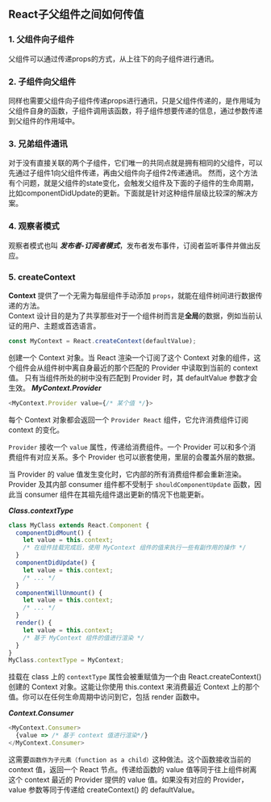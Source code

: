 ## React子父组件之间如何传值

### 1. 父组件向子组件
父组件可以通过传递props的方式，从上往下的向子组件进行通讯。

### 2. 子组件向父组件
同样也需要父组件向子组件传递props进行通讯，只是父组件传递的，是作用域为父组件自身的函数，子组件调用该函数，将子组件想要传递的信息，通过参数传递到父组件的作用域中。

### 3. 兄弟组件通讯
对于没有直接关联的两个子组件，它们唯一的共同点就是拥有相同的父组件，可以先通过子组件1向父组件传递，再由父组件向子组件2传递通讯。
然而，这个方法有个问题，就是父组件的state变化，会触发父组件及下面的子组件的生命周期，比如componentDidUpdate的更新。下面就是针对这种组件层级比较深的解决方案。

### 4. 观察者模式
观察者模式也叫 ***发布者-订阅者模式***，发布者发布事件，订阅者监听事件并做出反应。

### 5. createContext
**Context** 提供了一个无需为每层组件手动添加 `props`，就能在组件树间进行数据传递的方法。<br/>
Context 设计目的是为了共享那些对于一个组件树而言是**全局**的数据，例如当前认证的用户、主题或首选语言。
```js
const MyContext = React.createContext(defaultValue);

```
创建一个 Context 对象。当 React 渲染一个订阅了这个 Context 对象的组件，这个组件会从组件树中离自身最近的那个匹配的 Provider 中读取到当前的 context 值。
只有当组件所处的树中没有匹配到 Provider 时，其 defaultValue 参数才会生效。
***MyContext.Provider***
```js
<MyContext.Provider value={/* 某个值 */}>
```
每个 Context 对象都会返回一个 `Provider React` 组件，它允许消费组件订阅 context 的变化。

`Provider` 接收一个 `value` 属性，传递给消费组件。一个 Provider 可以和多个消费组件有对应关系。多个 Provider 也可以嵌套使用，里层的会覆盖外层的数据。

当 Provider 的 value 值发生变化时，它内部的所有消费组件都会重新渲染。Provider 及其内部 consumer 组件都不受制于 `shouldComponentUpdate` 函数，因此当 consumer 组件在其祖先组件退出更新的情况下也能更新。

***Class.contextType***
```js
class MyClass extends React.Component {
  componentDidMount() {
    let value = this.context;
    /* 在组件挂载完成后，使用 MyContext 组件的值来执行一些有副作用的操作 */
  }
  componentDidUpdate() {
    let value = this.context;
    /* ... */
  }
  componentWillUnmount() {
    let value = this.context;
    /* ... */
  }
  render() {
    let value = this.context;
    /* 基于 MyContext 组件的值进行渲染 */
  }
}
MyClass.contextType = MyContext;
```
挂载在 class 上的 `contextType` 属性会被重赋值为一个由 React.createContext() 创建的 Context 对象。这能让你使用 this.context 来消费最近 Context 上的那个值。你可以在任何生命周期中访问到它，包括 render 函数中。

***Context.Consumer***
```js
<MyContext.Consumer>
  {value => /* 基于 context 值进行渲染*/}
</MyContext.Consumer>
```
这需要`函数作为子元素（function as a child）`这种做法。这个函数接收当前的 context 值，返回一个 React 节点。传递给函数的 value 值等同于往上组件树离这个 context 最近的 Provider 提供的 value 值。如果没有对应的 Provider，value 参数等同于传递给 createContext() 的 defaultValue。
